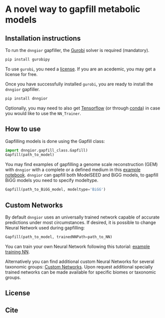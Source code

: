 # A novel way to gapfill metabolic models

## Installation instructions

To run the `dnngior` gapfiller, the [Gurobi](https://www.gurobi.com/) solver is required (mandatory).

```bash
pip install gurobipy
```

To use `gurobi`, you need a [license](https://www.gurobi.com/downloads/). If you are an acedemic, you may get a license for free.

Once you have successfully installed `gurobi`, you are ready to install the `dnngior` gapfiller.

```bash
pip install dnngior
```

Optionally, you may need to also get [Tensorflow](https://www.tensorflow.org/install) (or through [conda](https://anaconda.org/conda-forge/tensorflow)) 
in case you would like to use the `NN_Trainer`.

## How to use

Gapfilling models is done using the Gapfill class:
```python
import dnngior.gapfill_class.Gapfill)  
Gapfill(path_to_model)
```

You may find examples of gapfilling a genome scale reconstruction (GEM) with `dnngior` with a complete or a defined medium in this [example notebook](tutorials/example.ipynb). `dnngior` can gapfill both ModelSEED and BiGG models, to gapfill BiGG models you need to specify modeltype. 

```python
Gapfill(path_to_BiGG_model, modeltype='BiGG')
```

## Custom Networks

By default `dnngior` uses an universally trained network capable of accurate predictions under most circumstances. If desired, it is possible to change Neural Network used during gapfilling:

```python
Gapfill(path_to_model, trainedNNPath=path_to_NN)
```

You can train your own Neural Network following this tutorial: [example training NN](tutorials/NN_training_example.ipynb).

Alternatively you can find additional custom Neural Networks for several taxonomic groups: [Custom Networks](docs/NN/custom_networks/). Upon request additional specially trained networks can be made available for specific biomes or taxonomic groups.


## License




## Cite



